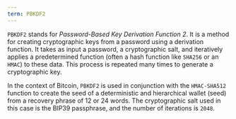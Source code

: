 ```yaml
---
term: PBKDF2
---
```


`PBKDF2` stands for *Password-Based Key Derivation Function 2*. It is a method for creating cryptographic keys from a password using a derivation function. It takes as input a password, a cryptographic salt, and iteratively applies a predetermined function (often a hash function like `SHA256` or an `HMAC`) to these data. This process is repeated many times to generate a cryptographic key.

In the context of Bitcoin, `PBKDF2` is used in conjunction with the `HMAC-SHA512` function to create the seed of a deterministic and hierarchical wallet (seed) from a recovery phrase of 12 or 24 words. The cryptographic salt used in this case is the BIP39 passphrase, and the number of iterations is `2048`.